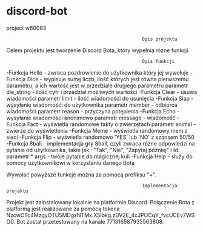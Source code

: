 # discord-bot
 project w60083
 
                                                      Opis projektu
Celem projektu jest tworzenie Discord Bota, który wypełnia różne funkcji.

                                                      Opis funkcji
-Funkcja Hello - zwraca pozdrowienie do użytkownika który jej wywołuje
-Funkcja Dice - wypisuje sumę liczb, ilość których jest równa pierwszemu parametru, a ich wartość jest w przedziale drugiego parametru
                parametr die_string - ilość cyfr i przedział możliwych wartości
-Funkcja Clear - usuwa wiadomości 
                 parametr limit - ilość wiadomości do usunięcia
-Funkcja Slap - wysyłanie wiadomośći do użytkownika
                parametr member -  odbiorca wiadomości
                parametr reason -  przyczyna potępienia
-Funkcja Echo - wysyłanie wiadomości anonimowo
		              parametr message -  wiadomość
-Funkcja Fact -  wyświetla randomowe fakty o zwierzętach
                 parametr animal - zwierze do wyświetlenia
-Funkcja Meme - wyświetla randomowy mem z sieci
-Funkcja Flip - wyświetla randomowo 'YES' lub 'NO' z szansem 50/50
-Funkcja 8ball - implementacja gry 8ball, czyli zwraca różne odpowiedzi na pytania od użytkownika, takie jak : "Tak", "Nie", "Zapytaj póżniej" i td.
		               parametr * args - twoje pytanie do magicznej kuli
-Funkcja Help - służy do pomocy użytkownikowi w korzystaniu danego Bota

Wywołać powyższe funkcje można za pomocą prefiksu "+". 

                                                      Implementacja projektu
Projekt jest zainstalowany lokalnie na platformie Discord. Połączenie Bota z platformą jest realizowane za pomocą tokena NzcwOTc4MzgyOTU5MDgzNTMx.X5lbkg.zDV2E_4cJPUCqY_fvcUCEv7WSO0. 
Bot został przetestowany na kanale 771316587935563808.

                                                      
                 
